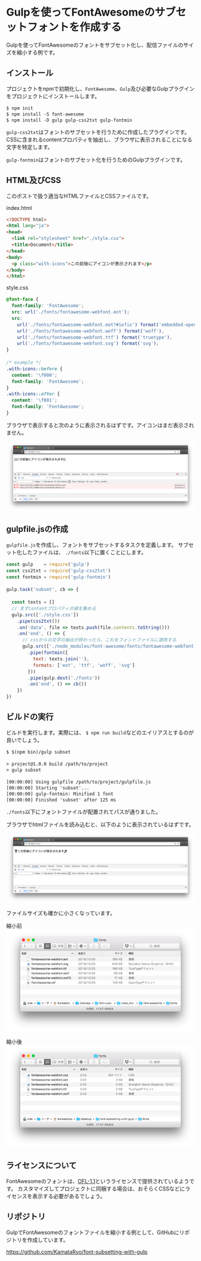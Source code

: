 # Gulpを使ってFontAwesomeのサブセットフォントを作成する

Gulpを使ってFontAwesomeのフォントをサブセット化し、配信ファイルのサイズを縮小する例です。

## インストール

プロジェクトをnpmで初期化し、`FontAwesome`、`Gulp`及び必要なGulpプラグインをプロジェクトにインストールします。

```shell
$ npm init
$ npm install -S font-awesome
$ npm install -D gulp gulp-css2txt gulp-fontmin
```

`gulp-css2txt`はフォントのサブセットを行うために作成したプラグインです。
CSSに含まれるcontentプロパティを抽出し、ブラウザに表示されることになる文字を特定します。

`gulp-fontmin`はフォントのサブセット化を行うためのGulpプラグインです。

## HTML及びCSS

このポストで扱う適当なHTMLファイルとCSSファイルです。

index.html

```html
<!DOCTYPE html>
<html lang="ja">
<head>
  <link rel="stylesheet" href="./style.css">
  <title>Document</title>
</head>
<body>
  <p class="with-icons">この前後にアイコンが表示されます</p>
</body>
</html>
```

style.css

```css
@font-face {
  font-family: 'FontAwesome';
  src: url('./fonts/fontawesome-webfont.eot');
  src:
    url('./fonts/fontawesome-webfont.eot?#iefix') format('embedded-opentype'),
    url('./fonts/fontawesome-webfont.woff') format('woff'),
    url('./fonts/fontawesome-webfont.ttf') format('truetype'),
    url('./fonts/fontawesome-webfont.svg') format('svg');
}

/* example */
.with-icons::before {
  content: '\f000';
  font-family: 'FontAwesome';
}
.with-icons::after {
  content: '\f001';
  font-family: 'FontAwesome';
}
```

ブラウザで表示すると次のように表示されるはずです。アイコンはまだ表示されません。

![no icons](./images/01_noicons.png)

## gulpfile.jsの作成

`gulpfile.js`を作成し、フォントをサブセットするタスクを定義します。
サブセット化したファイルは、 `./fonts`以下に置くことにします。

```javascript
const gulp    = require('gulp')
const css2txt = require('gulp-css2txt')
const fontmin = require('gulp-fontmin')

gulp.task('subset', cb => {

  const texts = []
  // まずcontentプロパティの値を集める
  gulp.src(['./style.css'])
    .pipe(css2txt())
    .on('data', file => texts.push(file.contents.toString()))
    .on('end', () => {
      // cssからの文字の抽出が終わったら、これをフォントファイルに適用する
      gulp.src(['./node_modules/font-awesome/fonts/fontawesome-webfont.ttf'])
        .pipe(fontmin({
          text: texts.join(''),
          formats: ['eot', 'ttf', 'woff', 'svg']
        }))
        .pipe(gulp.dest('./fonts'))
        .on('end', () => cb())
    })
})
```

## ビルドの実行

ビルドを実行します。実際には、 `$ npm run build`などのエイリアスとするのが良いでしょう。

```shell
$ $(npm bin)/gulp subset

> project@1.0.0 build /path/to/project
> gulp subset

[00:00:00] Using gulpfile /path/to/project/gulpfile.js
[00:00:00] Starting 'subset'...
[00:00:00] gulp-fontmin: Minified 1 font
[00:00:00] Finished 'subset' after 125 ms
```

`./fonts`以下にフォントファイルが配置されてパスが通りました。

ブラウザでhtmlファイルを読み込むと、以下のように表示されているはずです。

![with icons](./images/02_withicons.png)

ファイルサイズも確かに小さくなっています。

縮小前
![before](./images/03_sizebefore.png)

縮小後
![after](./images/04_sizeafter.png)

## ライセンスについて

FontAwesomeのフォントは、[OFL-1.1](https://opensource.org/licenses/OFL-1.1)というライセンスで提供されているようです。
カスタマイズしてプロジェクトに同梱する場合は、おそらくCSSなどにライセンスを表示する必要があるでしょう。

## リポジトリ

GulpでFontAwesomeのフォントファイルを縮小する例として、GitHubにリポジトリを作成しています。

https://github.com/KamataRyo/font-subsetting-with-gulp
